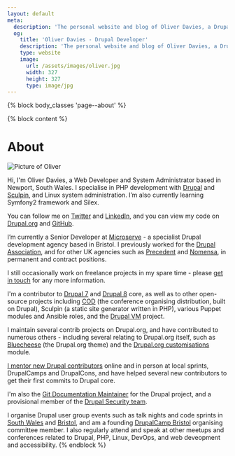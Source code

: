 ```yaml
---
layout: default
meta:
  description: 'The personal website and blog of Oliver Davies, a Drupal Developer and System Administrator from Wales, UK.'
  og:
    title: 'Oliver Davies - Drupal Developer'
    description: 'The personal website and blog of Oliver Davies, a Drupal Developer and System Administrator from Wales, UK.'
    type: website
    image:
      url: /assets/images/oliver.jpg
      width: 327
      height: 327
      type: image/jpg
---
```

{% block body_classes 'page--about' %}

{% block content %}
# About

<img src="{{ site.gravatar.url }}?s=100" alt="Picture of Oliver" class="img-circle">

Hi, I'm Oliver Davies, a Web Developer and System Administrator based in Newport, South Wales. I specialise in PHP
development with <a href="{{ site.drupalorg.url_nice }}">Drupal</a> and <a href="http://sculpin.io">Sculpin</a>, and Linux
system administration. I’m also currently learning Symfony2 framework and Silex.

You can follow me on
<a href="{{ site.twitter.url }}">Twitter</a> and <a href="{{ site.linkedin.url }}">LinkedIn</a>, and you can view my
code on <a href="{{ site.drupalorg.url }}/track/code">Drupal.org</a> and
<a href="{{ site.github.url }}?tab=activity">GitHub</a>.

I’m currently a Senior Developer at [Microserve](https://microserve.io) - a specialist Drupal development agency based
in Bristol. I previously worked for the [Drupal Association](https://assoc.drupal.org), and for other UK agencies such
as [Precedent](http://precedent.com) and [Nomensa](http://www.nomensa.com), in permanent and contract positions.

I still
occasionally work on freelance projects in my spare time - please [get in touch](/contact/) for any more information.

I'm a contributor to <a href="http://cgit.drupalcode.org/drupal/log/?h=7.x&qt=grep&q={{ site.drupalorg.name }}">Drupal
7</a> and <a href="http://cgit.drupalcode.org/drupal/log/?h=8.0.x&qt=grep&q={{ site.drupalorg.name }}">Drupal 8</a>
core, as well as to other open-source projects including [COD](http://usecod.io) (the conference organising
distribution, built on Drupal), Sculpin (a static site generator written in PHP), various Puppet modules and Ansible
roles, and the [Drupal VM](http://www.drupalvm.com) project.

I maintain several contrib projects on Drupal.org, and have
contributed to numerous others - including several relating to Drupal.org itself, such as
[Bluecheese](http://cgit.drupalcode.org/bluecheese/log/?qt=author&q=Oliver+Davies) (the Drupal.org theme) and the
[Drupal.org customisations](http://cgit.drupalcode.org/drupalorg/log/?qt=author&q=Oliver+Davies) module.

<a href="{{ site.drupalorg.url }}/people-mentored">I mentor new Drupal contributors</a> online and in person at local
sprints, DrupalCamps and DrupalCons, and have helped several new contributors to get their first commits to Drupal core.


I'm also the [Git Documentation Maintainer](https://www.drupal.org/node/2248627#comment-8887789) for the Drupal project,
and a provisional member of the [Drupal Security team](https://www.drupal.org/security-team).

I organise Drupal user group events such as talk nights and code sprints in <a href="{{ site.meetups.swdug.url }}">South
Wales</a> and <a href="{{ site.meetups.drupalbristol.url }}">Bristol</a>, and am a founding
[DrupalCamp Bristol](http://2015.drupalcampbristol.co.uk) organising committee member. I also regularly attend and speak
at other meetups and conferences related to Drupal, PHP, Linux, DevOps, and web deveopment and accessibility.
{% endblock %}
